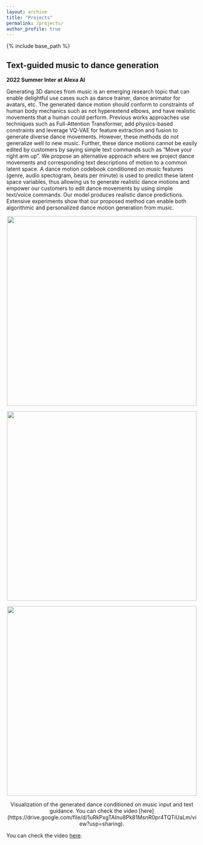```yaml
---
layout: archive
title: "Projects"
permalink: /projects/
author_profile: true
---
```


{% include base_path %}

## Text-guided music to dance generation
<b> 2022 Summer Inter at Alexa AI </b>

Generating 3D dances from music is an emerging research topic that can enable delightful use cases such as dance trainer, 
dance animator for avatars, etc. The generated dance motion should conform to constraints of human body mechanics such as 
not hyperextend elbows, and have realistic movements that a human could perform. Previous works approaches use techniques 
such as Full-Attention Transformer, add physics-based constraints and leverage VQ-VAE for feature extraction and fusion to 
generate diverse dance movements. However, these methods do not generalize well to new music. Further, these dance 
motions cannot be easily edited by customers by saying simple text commands such as “Move your right arm up”. We propose an 
alternative approach where we project dance movements and corresponding text descriptions of motion to a common latent space. 
A dance motion codebook conditioned on music features (genre, audio spectogram, beats per minute) is used to predict these 
latent space variables, thus allowing us to generate realistic dance motions and empower our customers to edit dance movements 
by using simple text/voice commands. Our model produces realistic dance predictions. Extensive experiments show that our 
proposed method can enable both algorithmic and personalized dance motion generation from music.

<p float="left" align="center">
<img src="{{ site.baseurl }}/files/music_to_dance_model_1.png" width="500" />
</p>
<p float="left" align="center">
<img src="{{ site.baseurl }}/files/music_to_dance_model_2.png" width="500" />
</p>
<p float="left" align="center">
<img src="{{ site.baseurl }}/files/final_demo.gif" width="500" /> 
<figcaption align="center">
Visualization of the generated dance conditioned on music input and text guidance. You can check the video 
[here](https://drive.google.com/file/d/1uRkPxgTAInu8Pk81MsnR0pr4TQTiUaLm/view?usp=sharing).
</figcaption>
</p>

You can check the video 
[here](https://drive.google.com/file/d/1uRkPxgTAInu8Pk81MsnR0pr4TQTiUaLm/view?usp=sharing).

[//]: # (<iframe src="https://drive.google.com/file/d/1uRkPxgTAInu8Pk81MsnR0pr4TQTiUaLm/preview"></iframe>)

[//]: # (<video autoplay="autoplay" loop="loop" width="768" height="512">)

[//]: # (  <source src="/assets/images/lorenz.mp4" type="video/mp4">)

[//]: # (  <source src="/assets/images/lorenz.webm" type="video/webm">)

[//]: # (</video>)


[//]: # (<p float="left" align="center">)

[//]: # (<img src="{{ site.baseurl }}/images/ADELE.png" width="500" /> )

[//]: # (<figcaption align="center">)

[//]: # (Visualization of the segmentation results of the baseline method SEAM and the baseline combined with the proposed ADaptive Early-Learning corrEction &#40;ADELE&#41;.)

[//]: # (</figcaption>)

[//]: # (</p>)
